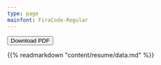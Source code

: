 ```yaml
---
type: page
mainfont: FiraCode-Regular
---
```


<form method="get" action="https://jcleal.me/Resume.pdf">
    <button type="submit">Download PDF</button>
</form>

{{% readmarkdown "content/resume/data.md" %}}
